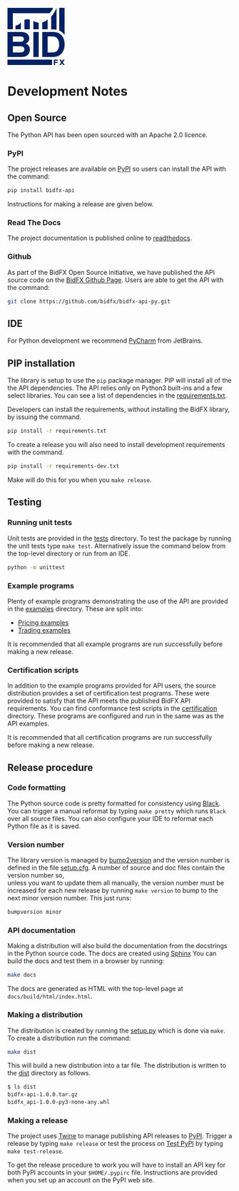 ![BidFX logo](docs/_static/bidfx_logo_128.png)

# Development Notes

## Open Source

The Python API has been open sourced with an Apache 2.0 licence.

### PyPI

The project releases are available on [PyPI](https://pypi.org/project/bidfx-api/) so users can install the
API with the command:

```sh
pip install bidfx-api
```

Instructions for making a release are given below.


### Read The Docs

The project documentation is published online to [readthedocs](https://readthedocs.org/projects/bidfx-api-py/).


### Github

As part of the BidFX Open Source initiative, we have published the API source code on the
[BidFX Github Page](https://github.com/bidfx).
Users are able to get the API with the command:

```sh
git clone https://github.com/bidfx/bidfx-api-py.git
```


## IDE

For Python development we recommend [PyCharm](https://www.jetbrains.com/pycharm/) from JetBrains.


## PIP installation

The library is setup to use the `pip` package manager.
PIP will install all of the the API dependencies.
The API relies only on Python3 built-ins and a few select libraries.
You can see a list of dependencies in the [requirements.txt](requirements.txt).

Developers can install the requirements, without installing the BidFX library, 
by issuing the command.

```sh
pip install -r requirements.txt
```

To create a release you will also need to install development requirements with the command.

```sh
pip install -r requirements-dev.txt
```

Make will do this for you when you `make release`.


## Testing

### Running unit tests

Unit tests are provided in the [tests](tests) directory.
To test the package by running the unit tests type `make test`.
Alternatively issue the command below from the top-level directory or run from an IDE.

```sh
python -m unittest
```

### Example programs

Plenty of example programs demonstrating the use of the API
are provided in the [examples](examples) directory.
These are split into:

* [Pricing examples](examples/pricing)
* [Trading examples](examples/trading)

It is recommended that all example programs are run successfully before making a new release.


### Certification scripts

In addition to the example programs provided for API users, the source distribution
provides a set of certification test programs.
These were provided to satisfy that the API meets the published BidFX API requirements.
You can find conformance test scripts in the [certification](certification) directory.
These programs are configured and run in the same was as the API examples.

It is recommended that all certification programs are run successfully 
before making a new release.


## Release procedure

### Code formatting

The Python source code is pretty formatted for consistency using [Black](https://github.com/psf/black).
You can trigger a manual reformat by typing `make pretty` which runs `Black` over all source files.
You can also configure your IDE to reformat each Python file as it is saved.


### Version number

The library version is managed by [bump2version](https://github.com/c4urself/bump2version) 
and the version number is defined in the file [setup.cfg](setup.cfg).
A number of source and doc files contain the version number so,  
unless you want to update them all manually, the version number must be increased for each new release 
by running `make version` to bump to the next minor version number.
This just runs:

 ```sh
bumpversion minor
```

### API documentation

Making a distribution will also build the documentation from the docstrings in the Python source code.
The docs are created using [Sphinx](https://github.com/sphinx-doc/sphinx)
You can build the docs and test them in a browser by running:

 ```sh
make docs
```

The docs are generated as HTML with the top-level page at `docs/build/html/index.html`.

### Making a distribution

The distribution is created by running the [setup.py](setup.py) which is done via `make`. 
To create a distribution run the command:

```sh
make dist
```

This will build a new distribution into a tar file.
The distribution is written to the [dist](dist) directory as follows.

 ```sh
$ ls dist
bidfx-api-1.0.0.tar.gz
bidfx_api-1.0.0-py3-none-any.whl
```

### Making a release

The project uses [Twine](https://github.com/pypa/twine) to manage publishing API releases to [PyPI](https://pypi.org).
Trigger a release by typing `make release` or test the process on [Test PyPI](https://test.pypi.org) 
by typing `make test-release`.

To get the release procedure to work you will have to install an API key for both PyPI accounts
in your `$HOME/.pypirc` file.
Instructions are provided when you set up an account on the PyPI web site.
